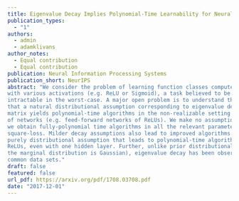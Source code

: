 ```yaml
---
title: Eigenvalue Decay Implies Polynomial-Time Learnability for Neural Networks
publication_types:
  - "1"
authors:
  - admin
  - adamklivans
author_notes:
  - Equal contribution
  - Equal contribution
publication: Neural Information Processing Systems
publication_short: NeurIPS
abstract: "We consider the problem of learning function classes computed by neural networks
with various activations (e.g. ReLU or Sigmoid), a task believed to be computationally
intractable in the worst-case. A major open problem is to understand the minimal assumptions under which these classes admit provably efficient algorithms. In this work we show
that a natural distributional assumption corresponding to eigenvalue decay of the Gram
matrix yields polynomial-time algorithms in the non-realizable setting for expressive classes
of networks (e.g. feed-forward networks of ReLUs). We make no assumptions on the structure of the network or the labels. Given sufficiently-strong polynomial eigenvalue decay,
we obtain fully-polynomial time algorithms in all the relevant parameters with respect to
square-loss. Milder decay assumptions also lead to improved algorithms. This is the first
purely distributional assumption that leads to polynomial-time algorithms for networks of
ReLUs, even with one hidden layer. Further, unlike prior distributional assumptions (e.g.,
the marginal distribution is Gaussian), eigenvalue decay has been observed in practice on
common data sets."
draft: false
featured: false
url_pdf: https://arxiv.org/pdf/1708.03708.pdf
date: "2017-12-01"
---
```

